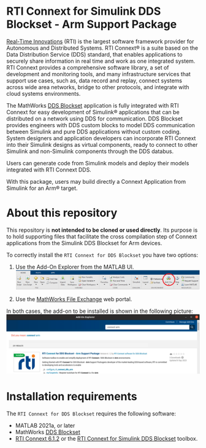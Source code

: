 # RTI Connext for Simulink DDS Blockset - Arm Support Package

[Real-Time Innovations](https://www.rti.com) (RTI) is the largest software
framework provider for Autonomous and Distributed Systems. RTI Connext® is a
suite based on the Data Distribution Service (DDS) standard, that enables
applications to securely share information in real time and work as one
integrated system. RTI Connext provides a comprehensive software library, a set
of development and monitoring tools, and many infrastructure services that
support use cases, such as, data record and replay, connect systems across
wide area networks, bridge to other protocols, and integrate with cloud systems
environments.

The MathWorks [DDS Blockset](https://www.mathworks.com/products/dds.html)
application is fully integrated with RTI Connext for easy development of
Simulink® applications that can be distributed on a network using DDS for
communication. DDS Blockset provides engineers with DDS custom blocks to model
DDS communication between Simulink and pure DDS applications without custom
coding. System designers and application developers can incorporate RTI Connext
into their Simulink designs as virtual components, ready to connect to other
Simulink and non-Simulink components through the DDS databus.

Users can generate code from Simulink models and deploy their models integrated
with RTI Connext DDS.

With this package, users may build directly a Connext Application from Simulink
for an Arm® target.

# About this repository

This repository is **not intended to be cloned or used directly**. Its purpose
is to hold supporting files that facilitate the cross compilation step of
Connext applications from the Simulink DDS Blockset for Arm devices.

To correctly install the `RTI Connext for DDS Blockset` you have two options:

1. Use the Add-On Explorer from the MATLAB UI.
![Add-On Explorer](./img/matlab_add_on_explorer.png)

2. Use the [MathWorks File Exchange](https://www.mathworks.com/matlabcentral/fileexchange/) web portal.

In both cases, the add-on to be installed is shown in the following picture:
![RTI Connext for DDS Blockset toolbox](./img/rti_connext_for_dds_blockset_arm_add_on.png)

# Installation requirements

The `RTI Connext for DDS Blockset` requires the following software:
 * MATLAB 2021a, or later
 * MathWorks [DDS Blockset](https://www.mathworks.com/products/dds.html)
 * [RTI Connext 6.1.2](https://www.rti.com/free-trial) or the [
    RTI Connext for Simulink DDS Blockset](https://www.mathworks.com/matlabcentral/fileexchange/94665-rti-connext-dds-connectivity-framework-for-dds-blockset)
    toolbox.
